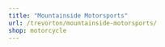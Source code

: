 ```yaml
---
title: "Mountainside Motorsports"
url: /trevorton/mountainside-motorsports/
shop: motorcycle
---
```


